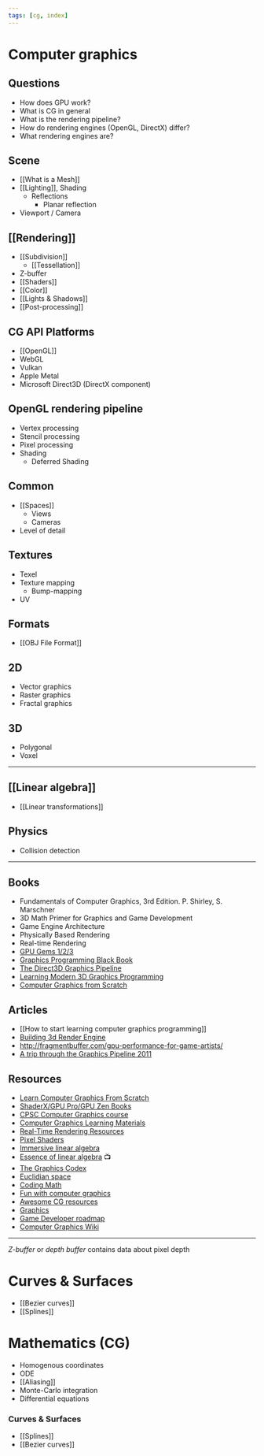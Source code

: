 ```yaml
---
tags: [cg, index]
---
```


# Computer graphics

## Questions

- How does GPU work?
- What is CG in general
- What is the rendering pipeline?
- How do rendering engines (OpenGL, DirectX) differ?
- What rendering engines are?

## Scene

- [[What is a Mesh]]
- [[Lighting]], Shading
  - Reflections
    - Planar reflection
- Viewport / Camera

## [[Rendering]]

- [[Subdivision]]
  - [[Tessellation]]
- Z-buffer
- [[Shaders]]
- [[Color]]
- [[Lights & Shadows]]
- [[Post-processing]]

## CG API Platforms

- [[OpenGL]]
- WebGL
- Vulkan
- Apple Metal
- Microsoft Direct3D (DirectX component)

## OpenGL rendering pipeline

- Vertex processing
- Stencil processing
- Pixel processing
- Shading
  - Deferred Shading

## Common

- [[Spaces]]
  - Views
  - Cameras
- Level of detail

## Textures

- Texel
- Texture mapping
  - Bump-mapping
- UV

## Formats

- [[OBJ File Format]]

## 2D

- Vector graphics
- Raster graphics
- Fractal graphics

## 3D

- Polygonal
- Voxel

---

## [[Linear algebra]]

- [[Linear transformations]]

## Physics

- Collision detection

---

## Books

- Fundamentals of Computer Graphics, 3rd Edition. P. Shirley, S. Marschner
- 3D Math Primer for Graphics and Game Development
- Game Engine Architecture
- Physically Based Rendering
- Real-time Rendering
- [GPU Gems 1/2/3](https://developer.nvidia.com/gpugems/gpugems/contributors)
- [Graphics Programming Black Book](https://www.jagregory.com/abrash-black-book/)
- [The Direct3D Graphics Pipeline](http://user.xmission.com/~legalize/book/index.html)
- [Learning Modern 3D Graphics Programming](https://paroj.github.io/gltut/)
- [Computer Graphics from Scratch](https://gabrielgambetta.com/computer-graphics-from-scratch/)

## Articles

- [[How to start learning computer graphics programming]]
- [Building 3d Render Engine](http://blog.rogach.org/2015/08/how-to-create-your-own-simple-3d-render.html)
- http://fragmentbuffer.com/gpu-performance-for-game-artists/
- [A trip through the Graphics Pipeline 2011](https://fgiesen.wordpress.com/2011/07/09/a-trip-through-the-graphics-pipeline-2011-index/)

## Resources

- [Learn Computer Graphics From Scratch](https://www.scratchapixel.com/index.php?redirect)
- [ShaderX/GPU Pro/GPU Zen Books](https://www.realtimerendering.com/resources/shaderx/)
- [CPSC Computer Graphics course](https://people.cs.clemson.edu/~dhouse/courses/405/)
- [Computer Graphics Learning Materials](https://cglearn.codelight.eu/pub/computer-graphics)
- [Real-Time Rendering Resources](http://www.realtimerendering.com/index.html#gpu)
- [Pixel Shaders](http://pixelshaders.com)
- [Immersive linear algebra](http://immersivemath.com/ila/index.html)
- [Essence of linear algebra](https://www.youtube.com/playlist?list=PLZHQObOWTQDPD3MizzM2xVFitgF8hE_ab) 📺
- [The Graphics Codex](http://graphicscodex.com/)
- [Euclidian space](http://www.euclideanspace.com/threed/index.htm)
- [Coding Math](https://www.youtube.com/watch?v=zm9bqSSiIdo&list=PL7wAPgl1JVvUEb0dIygHzO4698tmcwLk9&index=1)
- [Fun with computer graphics](https://github.com/zheng95z/fun-with-computer-graphics)
- [Awesome CG resources](https://csjourney.com/awesome-computer-graphics-resources/)
- [Graphics](https://bartwronski.com/articles-blog-posts-index/#graphics)
- [Game Developer roadmap](https://github.com/miloyip/game-programmer)
- [Computer Graphics Wiki](https://graphics.fandom.com/wiki/Computer_graphics)

---

<!--

### Approximation

- Gaussian distribution
- Quadratic curves
- Quadric surfaces
- Polynomials

### Containment

Containment of point sets by rectangles, boxes, capsules, cylinders, ellipses, ellipsoids, lozenges, spheres

### Curves

### Distance

Between pairs of objects of type point, segment, ray, line, trangle, ellipse ,ellipsoid, quardratic curve, quadric surface

### Geometry

### Graphics

- Scene graph management
	- Tree structures
	- Internal nodes
	- Leaf nodes
	- Point and particle primitives
	- Line primitives
	- Triangle primitives
	- Surface primitives
	- Bounding spheres
- Render state
	- Alpha blending
	- Dithering
	- Fog
	- Lighting
	- Materials
	- Shading
	- Texturing
	- Multitexturing
	- Wireframe
	- Z-buffering
- High-level effects
	- Bump maps
	- Gloss maps
	- Planar shadows
	- Projected textures
- Vertex and pixel shader infrastracture
- Camera and view frustrum
- Animation (key frame, inverse kinematics, skin and bones, morphing, points and particles)
- Level of detail (LOD)
	- Discrete, continuous, billboards
- Sorting (BSP trees, portals)
- Terrain (continuous level of detail)

### Image analysis

- 2D and 3D image analysis and processing
- Level curve extraction from 2D images
- Level surface extraction from 3D images

### Interpolation

- Akima
- Bilinear
- Bicubic
- B-spline
- Piece-wise quadratic
- Spherical
- Thin plate splines
- Trilinear
- Tricubic
- Vector field
- Scattered data interpolation (Delaunay triangulation/tetrahedralization)

### Intersection

- Test queries (does it exist? what is the set?)

### Math

- Points
- Vectors
- Matrices
- Quarternions
- Polynomials
- Fast function evaluation

### Meshes

- Imlementations of vertex/edge/triangle tables

### Physics

### Surfaces

-   Agent
-   ASDF ASF
-   Atmospheric model
-   Barycentric coordinates
-   Basis function
-   Beer's Law
-   [Bernstein polynomial](https://graphics.fandom.com/wiki/Bernstein_polynomial "Bernstein polynomial")
-   Bezier curve
-   Bias
-   Binormal
-   BRDF
-   Bresenham
-   Catmull-Rom spline
-   Caustics
-   Clipping plane
-   Color quantization
-   Color space
-   Compositing
-   Continuity
-   Convex hull
-   Convolution
-   Cornell box
-   DCT
-   Diffuse
-   DirectX
-   Dirichlet tesselation
-   Dithering
-   Euler angles Euler rotation
-   Eurographics
-   Fermat's principle
-   FFT
-   Flux
-   Fovea
-   Frenet frame
-   Fresnel coefficient
-   Gamut
-   Glossy
-   GPU Graphics Processing Unit
-   Helmholtz' reciprocity principle
-   Hidden surface
-   Homogeneous coordinates
-   ICA
-   Illuminant
-   Image filtering
-   Image
-   Immersion
-   Implicit surface
-   Irradiance
-   kd-tree
-   Kerning
-   Kinematics
-   Knot vector
-   Kochanek-Bartlet spline
-   L-system
-   [Lambert](https://graphics.fandom.com/wiki/Lambert "Lambert")
-   Lanczos filter
-   [LERP](https://graphics.fandom.com/wiki/LERP "LERP")
-   Lighting model
-   Line
-   Loop subdivision
-   Lumel
-   Marching cubes
-   Metamer
-   Minkowski distance
-   Modeling
-   Monte Carlo estimation
-   Motion synthesis
-   Multiple buffering Double buffering
-   Normal
-   Normal
-   NPR Non-photorealistic rendering
-   NTSC
-   NURBS
-   [Nyquist frequency](https://graphics.fandom.com/wiki/Nyquist_frequency "Nyquist frequency")
-   Octree
-   Opacity
-   PAL
-   Parametric surface
-   Participating media
-   PCA
-   [Phong shading model](https://graphics.fandom.com/wiki/Phong_shading_model "Phong shading model")
-   Photometry
-   Point spread function
-   Polarization
-   Projection
-   Projective geometry
-   Radiometry
-   Raster display
-   Reflection
-   Refresh rate
-   Rendering equation
-   Rendering pipeline
-   ROAM
-   Shader
-   Shading model
-   Siggraph
-   Simulation
-   Sinc function
-   SLERP
-   Snell's Law
-   Spectrum
-   Specular
-   Spline curve
-   Subdivision
-   Text
-   Translation
-   Vector display
-   Vector space
-   Virtual reality
-   [Voxel](https://graphics.fandom.com/wiki/Voxel "Voxel")

- [[3D Graphics Class Structure]]
- [[Mathematics (CG)]]
- [[Mathematics (CG)|Mathematics]]
- [[Animation]]
- Particle systems
	- [[Partial differential equation]]
- Camera
	- Projection systems
	- Specification
- Post Processing

## Advanced shit

- [[Partial differential equation]], particles
- [[Bidirectional reflectance distribution function]]


https://agraphicsguynotes.com/
https://csjourney.com/awesome-computer-graphics-resources/
-->

_Z-buffer_ or _depth buffer_ contains data about pixel depth

# Curves & Surfaces

- [[Bezier curves]]
- [[Splines]]

<!--

---

https://people.cs.clemson.edu/~dhouse/courses/405/notes/splines.pdf
https://people.cs.clemson.edu/~dhouse/courses/405/notes/implicit-parametric.pdf

-->

# Mathematics (CG)

- Homogenous coordinates
- ODE
- [[Aliasing]]
- Monte-Carlo integration
- Differential equations

<!--
### [[Linear algebra]]
- [[Vector]]
- [[Dot product]]
- [[Cross product]]
-->

### Curves & Surfaces

- [[Splines]]
- [[Bezier curves]]

 <!--
### [[Mathematics]]

* [[Linear algebra]]
	* [[Vector]]
	* [[Matrix]]
	* [[Quarternion]]
* Trigonometry
* Geometry
-->
